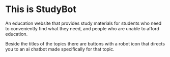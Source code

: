 # This is StudyBot
An education website that provides study materials for students who need to conveniently find what they need, and people who are unable to afford education.

Beside the titles of the topics there are buttons with a robot icon that directs you to an ai chatbot made specifically for that topic.

